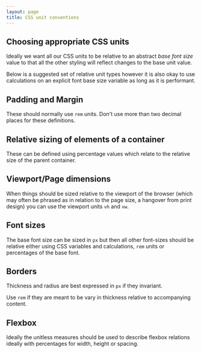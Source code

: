 ```yaml
---
layout: page
title: CSS unit conventions
---
```


## Choosing appropriate CSS units

Ideally we want all our CSS units to be relative to an abstract *base font size* value to that all the other styling will reflect changes to the base unit value.

Below is a suggested set of relative unit types however it is also okay to use calculations on an explicit font base size variable as long as it is performant.

## Padding and Margin

These should normally use `rem` units. Don't use more than two decimal places for these definitions.

## Relative sizing of elements of a container

These can be defined using percentage values which relate to the relative size of the parent container.

## Viewport/Page dimensions

When things should be sized relative to the viewport of the browser (which may often be phrased as in relation to the page size, a hangover from print design) you can use the viewport units `vh` and `vw`.

## Font sizes

The base font size can be sized in `px` but then all other font-sizes should be relative either using CSS variables and calculations, `rem` units or percentages of the base font.

## Borders

Thickness and radius are best expressed in `px` if they invariant.

Use `rem` if they are meant to be vary in thickness relative to accompanying content.

## Flexbox

Ideally the unitless measures should be used to describe flexbox relations ideally with percentages for width, height or spacing.